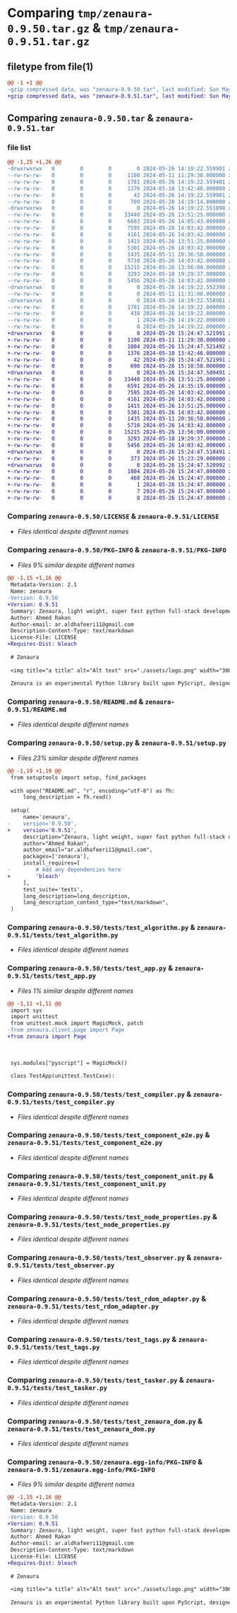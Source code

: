 # Comparing `tmp/zenaura-0.9.50.tar.gz` & `tmp/zenaura-0.9.51.tar.gz`

## filetype from file(1)

```diff
@@ -1 +1 @@
-gzip compressed data, was "zenaura-0.9.50.tar", last modified: Sun May 26 14:19:22 2024, max compression
+gzip compressed data, was "zenaura-0.9.51.tar", last modified: Sun May 26 15:24:47 2024, max compression
```

## Comparing `zenaura-0.9.50.tar` & `zenaura-0.9.51.tar`

### file list

```diff
@@ -1,25 +1,26 @@
-drwxrwxrwx   0        0        0        0 2024-05-26 14:19:22.559901 zenaura-0.9.50/
--rw-rw-rw-   0        0        0     1100 2024-05-11 11:29:30.000000 zenaura-0.9.50/LICENSE
--rw-rw-rw-   0        0        0     1781 2024-05-26 14:19:22.559401 zenaura-0.9.50/PKG-INFO
--rw-rw-rw-   0        0        0     1376 2024-05-18 13:42:46.000000 zenaura-0.9.50/README.md
--rw-rw-rw-   0        0        0       42 2024-05-26 14:19:22.559901 zenaura-0.9.50/setup.cfg
--rw-rw-rw-   0        0        0      709 2024-05-26 14:19:14.000000 zenaura-0.9.50/setup.py
-drwxrwxrwx   0        0        0        0 2024-05-26 14:19:22.551898 zenaura-0.9.50/tests/
--rw-rw-rw-   0        0        0    33440 2024-05-26 13:51:25.000000 zenaura-0.9.50/tests/test_algorithm.py
--rw-rw-rw-   0        0        0     6603 2024-05-26 14:05:43.000000 zenaura-0.9.50/tests/test_app.py
--rw-rw-rw-   0        0        0     7595 2024-05-26 14:03:42.000000 zenaura-0.9.50/tests/test_compiler.py
--rw-rw-rw-   0        0        0     4161 2024-05-26 14:03:42.000000 zenaura-0.9.50/tests/test_component_e2e.py
--rw-rw-rw-   0        0        0     1415 2024-05-26 13:51:25.000000 zenaura-0.9.50/tests/test_component_unit.py
--rw-rw-rw-   0        0        0     5301 2024-05-26 14:03:42.000000 zenaura-0.9.50/tests/test_node_properties.py
--rw-rw-rw-   0        0        0     1435 2024-05-11 20:36:50.000000 zenaura-0.9.50/tests/test_observer.py
--rw-rw-rw-   0        0        0     5710 2024-05-26 14:03:42.000000 zenaura-0.9.50/tests/test_rdom_adapter.py
--rw-rw-rw-   0        0        0    15215 2024-05-26 13:56:00.000000 zenaura-0.9.50/tests/test_tags.py
--rw-rw-rw-   0        0        0     3293 2024-05-18 19:29:37.000000 zenaura-0.9.50/tests/test_tasker.py
--rw-rw-rw-   0        0        0     5456 2024-05-26 14:03:42.000000 zenaura-0.9.50/tests/test_zenaura_dom.py
-drwxrwxrwx   0        0        0        0 2024-05-26 14:19:22.552398 zenaura-0.9.50/zenaura/
--rw-rw-rw-   0        0        0        0 2024-05-11 11:31:00.000000 zenaura-0.9.50/zenaura/__init__.py
-drwxrwxrwx   0        0        0        0 2024-05-26 14:19:22.558901 zenaura-0.9.50/zenaura.egg-info/
--rw-rw-rw-   0        0        0     1781 2024-05-26 14:19:22.000000 zenaura-0.9.50/zenaura.egg-info/PKG-INFO
--rw-rw-rw-   0        0        0      438 2024-05-26 14:19:22.000000 zenaura-0.9.50/zenaura.egg-info/SOURCES.txt
--rw-rw-rw-   0        0        0        1 2024-05-26 14:19:22.000000 zenaura-0.9.50/zenaura.egg-info/dependency_links.txt
--rw-rw-rw-   0        0        0        8 2024-05-26 14:19:22.000000 zenaura-0.9.50/zenaura.egg-info/top_level.txt
+drwxrwxrwx   0        0        0        0 2024-05-26 15:24:47.521991 zenaura-0.9.51/
+-rw-rw-rw-   0        0        0     1100 2024-05-11 11:29:30.000000 zenaura-0.9.51/LICENSE
+-rw-rw-rw-   0        0        0     1804 2024-05-26 15:24:47.521492 zenaura-0.9.51/PKG-INFO
+-rw-rw-rw-   0        0        0     1376 2024-05-18 13:42:46.000000 zenaura-0.9.51/README.md
+-rw-rw-rw-   0        0        0       42 2024-05-26 15:24:47.521991 zenaura-0.9.51/setup.cfg
+-rw-rw-rw-   0        0        0      690 2024-05-26 15:18:58.000000 zenaura-0.9.51/setup.py
+drwxrwxrwx   0        0        0        0 2024-05-26 15:24:47.509491 zenaura-0.9.51/tests/
+-rw-rw-rw-   0        0        0    33440 2024-05-26 13:51:25.000000 zenaura-0.9.51/tests/test_algorithm.py
+-rw-rw-rw-   0        0        0     6591 2024-05-26 14:35:19.000000 zenaura-0.9.51/tests/test_app.py
+-rw-rw-rw-   0        0        0     7595 2024-05-26 14:03:42.000000 zenaura-0.9.51/tests/test_compiler.py
+-rw-rw-rw-   0        0        0     4161 2024-05-26 14:03:42.000000 zenaura-0.9.51/tests/test_component_e2e.py
+-rw-rw-rw-   0        0        0     1415 2024-05-26 13:51:25.000000 zenaura-0.9.51/tests/test_component_unit.py
+-rw-rw-rw-   0        0        0     5301 2024-05-26 14:03:42.000000 zenaura-0.9.51/tests/test_node_properties.py
+-rw-rw-rw-   0        0        0     1435 2024-05-11 20:36:50.000000 zenaura-0.9.51/tests/test_observer.py
+-rw-rw-rw-   0        0        0     5710 2024-05-26 14:03:42.000000 zenaura-0.9.51/tests/test_rdom_adapter.py
+-rw-rw-rw-   0        0        0    15215 2024-05-26 13:56:00.000000 zenaura-0.9.51/tests/test_tags.py
+-rw-rw-rw-   0        0        0     3293 2024-05-18 19:29:37.000000 zenaura-0.9.51/tests/test_tasker.py
+-rw-rw-rw-   0        0        0     5456 2024-05-26 14:03:42.000000 zenaura-0.9.51/tests/test_zenaura_dom.py
+drwxrwxrwx   0        0        0        0 2024-05-26 15:24:47.510491 zenaura-0.9.51/zenaura/
+-rw-rw-rw-   0        0        0      373 2024-05-26 15:23:29.000000 zenaura-0.9.51/zenaura/__init__.py
+drwxrwxrwx   0        0        0        0 2024-05-26 15:24:47.520992 zenaura-0.9.51/zenaura.egg-info/
+-rw-rw-rw-   0        0        0     1804 2024-05-26 15:24:47.000000 zenaura-0.9.51/zenaura.egg-info/PKG-INFO
+-rw-rw-rw-   0        0        0      468 2024-05-26 15:24:47.000000 zenaura-0.9.51/zenaura.egg-info/SOURCES.txt
+-rw-rw-rw-   0        0        0        1 2024-05-26 15:24:47.000000 zenaura-0.9.51/zenaura.egg-info/dependency_links.txt
+-rw-rw-rw-   0        0        0        7 2024-05-26 15:24:47.000000 zenaura-0.9.51/zenaura.egg-info/requires.txt
+-rw-rw-rw-   0        0        0        8 2024-05-26 15:24:47.000000 zenaura-0.9.51/zenaura.egg-info/top_level.txt
```

### Comparing `zenaura-0.9.50/LICENSE` & `zenaura-0.9.51/LICENSE`

 * *Files identical despite different names*

### Comparing `zenaura-0.9.50/PKG-INFO` & `zenaura-0.9.51/PKG-INFO`

 * *Files 9% similar despite different names*

```diff
@@ -1,15 +1,16 @@
 Metadata-Version: 2.1
 Name: zenaura
-Version: 0.9.50
+Version: 0.9.51
 Summary: Zenaura, light weight, super fast python full-stack development framework, in which every line of code emit the aura of python zen, build interactive SPA with pure Python, create secure and scalable endpoints.
 Author: Ahmed Rakan
 Author-email: ar.aldhafeeri11@gmail.com
 Description-Content-Type: text/markdown
 License-File: LICENSE
+Requires-Dist: bleach
 
 # Zenaura 
 
 <img title="a title" alt="Alt text" src="./assets/logo.png" width="300" height="300" />
 
 Zenaura is an experimental Python library built upon PyScript, designed to empower Python developers to create stateful, component-based Single Page Applications (SPAs). By leveraging a virtual DOM implementation, Zenaura optimizes the performance, reactivity, responsiveness, and interactivity of web applications. This allows developers to build high-performance, dynamic web applications using familiar Python concepts and syntax.
```

### Comparing `zenaura-0.9.50/README.md` & `zenaura-0.9.51/README.md`

 * *Files identical despite different names*

### Comparing `zenaura-0.9.50/setup.py` & `zenaura-0.9.51/setup.py`

 * *Files 23% similar despite different names*

```diff
@@ -1,19 +1,19 @@
 from setuptools import setup, find_packages
 
 with open("README.md", "r", encoding="utf-8") as fh:
     long_description = fh.read()
 
 setup(
     name='zenaura',
-    version='0.9.50',
+    version='0.9.51',
     description="Zenaura, light weight, super fast python full-stack development framework, in which every line of code emit the aura of python zen, build interactive SPA with pure Python, create secure and scalable endpoints.",
     author="Ahmed Rakan",
     author_email="ar.aldhafeeri11@gmail.com",
     packages=['zenaura'],
     install_requires=[
-        # Add any dependencies here
+        'bleach'
     ],
     test_suite='tests',
     long_description=long_description,
     long_description_content_type="text/markdown",
 )
```

### Comparing `zenaura-0.9.50/tests/test_algorithm.py` & `zenaura-0.9.51/tests/test_algorithm.py`

 * *Files identical despite different names*

### Comparing `zenaura-0.9.50/tests/test_app.py` & `zenaura-0.9.51/tests/test_app.py`

 * *Files 1% similar despite different names*

```diff
@@ -1,11 +1,11 @@
 import sys
 import unittest
 from unittest.mock import MagicMock, patch
-from zenaura.client.page import Page
+from zenaura import Page
 
 
 
 sys.modules["pyscript"] = MagicMock()
 
 class TestApp(unittest.TestCase):
```

### Comparing `zenaura-0.9.50/tests/test_compiler.py` & `zenaura-0.9.51/tests/test_compiler.py`

 * *Files identical despite different names*

### Comparing `zenaura-0.9.50/tests/test_component_e2e.py` & `zenaura-0.9.51/tests/test_component_e2e.py`

 * *Files identical despite different names*

### Comparing `zenaura-0.9.50/tests/test_component_unit.py` & `zenaura-0.9.51/tests/test_component_unit.py`

 * *Files identical despite different names*

### Comparing `zenaura-0.9.50/tests/test_node_properties.py` & `zenaura-0.9.51/tests/test_node_properties.py`

 * *Files identical despite different names*

### Comparing `zenaura-0.9.50/tests/test_observer.py` & `zenaura-0.9.51/tests/test_observer.py`

 * *Files identical despite different names*

### Comparing `zenaura-0.9.50/tests/test_rdom_adapter.py` & `zenaura-0.9.51/tests/test_rdom_adapter.py`

 * *Files identical despite different names*

### Comparing `zenaura-0.9.50/tests/test_tags.py` & `zenaura-0.9.51/tests/test_tags.py`

 * *Files identical despite different names*

### Comparing `zenaura-0.9.50/tests/test_tasker.py` & `zenaura-0.9.51/tests/test_tasker.py`

 * *Files identical despite different names*

### Comparing `zenaura-0.9.50/tests/test_zenaura_dom.py` & `zenaura-0.9.51/tests/test_zenaura_dom.py`

 * *Files identical despite different names*

### Comparing `zenaura-0.9.50/zenaura.egg-info/PKG-INFO` & `zenaura-0.9.51/zenaura.egg-info/PKG-INFO`

 * *Files 9% similar despite different names*

```diff
@@ -1,15 +1,16 @@
 Metadata-Version: 2.1
 Name: zenaura
-Version: 0.9.50
+Version: 0.9.51
 Summary: Zenaura, light weight, super fast python full-stack development framework, in which every line of code emit the aura of python zen, build interactive SPA with pure Python, create secure and scalable endpoints.
 Author: Ahmed Rakan
 Author-email: ar.aldhafeeri11@gmail.com
 Description-Content-Type: text/markdown
 License-File: LICENSE
+Requires-Dist: bleach
 
 # Zenaura 
 
 <img title="a title" alt="Alt text" src="./assets/logo.png" width="300" height="300" />
 
 Zenaura is an experimental Python library built upon PyScript, designed to empower Python developers to create stateful, component-based Single Page Applications (SPAs). By leveraging a virtual DOM implementation, Zenaura optimizes the performance, reactivity, responsiveness, and interactivity of web applications. This allows developers to build high-performance, dynamic web applications using familiar Python concepts and syntax.
```

